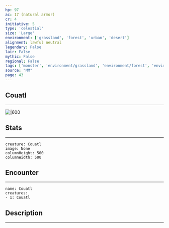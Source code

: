 ```yaml
---
hp: 97
ac: 17 (natural armor)
cr: 4
initiative: 5
type: 'celestial'    
size: 'Large'
environment: ['grassland', 'forest', 'urban', 'desert']
alignment: lawful neutral
legendary: False
lair: False
mythic: False
regional: False
tags: ['monster', 'environment/grassland', 'environment/forest', 'environment/urban', 'environment/desert']
source: "MM"
page: 43
---
```


## Couatl
---

![|600](D:/Program%20Files/5e.tools/img/bestiary/MM/Couatl.jpg)

## Stats
---

```statblock
creature: Couatl
image: None
columnHeight: 500
columnWidth: 500
```

## Encounter
---

```encounter-table
name: Couatl
creatures:
- 1: Couatl
```

## Description
---




